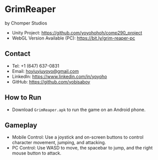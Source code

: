 # GrimReaper
by Chomper Studios
- Unity Project: https://github.com/yoyohohoh/comp290_project
- WebGL Version Available (PC): https://bit.ly/grim-reaper-pc

## Contact
- Tel: +1 (647) 637-0831
- Email: hoyiuyiuyoyo@gmail.com
- LinkedIn: https://www.linkedin.com/in/yoyoho
- GitHub: https://github.com/yobisaboy

## How to Run
- Download `GrimReaper.apk` to run the game on an Android phone.

## Gameplay
- Mobile Control: Use a joystick and on-screen buttons to control character movement, jumping, and attacking.
- PC Control: Use WASD to move, the spacebar to jump, and the right mouse button to attack.
